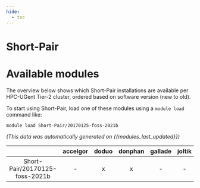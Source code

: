 ```yaml
---
hide:
  - toc
---
```


Short-Pair
==========

# Available modules


The overview below shows which Short-Pair installations are available per HPC-UGent Tier-2 cluster, ordered based on software version (new to old).

To start using Short-Pair, load one of these modules using a `module load` command like:

```shell
module load Short-Pair/20170125-foss-2021b
```

*(This data was automatically generated on {{modules_last_updated}})*  

| |accelgor|doduo|donphan|gallade|joltik|shinx|
| :---: | :---: | :---: | :---: | :---: | :---: | :---: |
|Short-Pair/20170125-foss-2021b|-|x|x|-|-|-|
